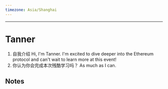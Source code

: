 ```yaml
---
timezone: Asia/Shanghai
---
```


---

# Tanner

1. 自我介绍
Hi, I'm Tanner. I'm excited to dive deeper into the Ethereum protocol and can't wait to learn more at this event!
1. 你认为你会完成本次残酷学习吗？
As much as I can.

## Notes

<!-- Content_START -->


<!-- Content_END -->
